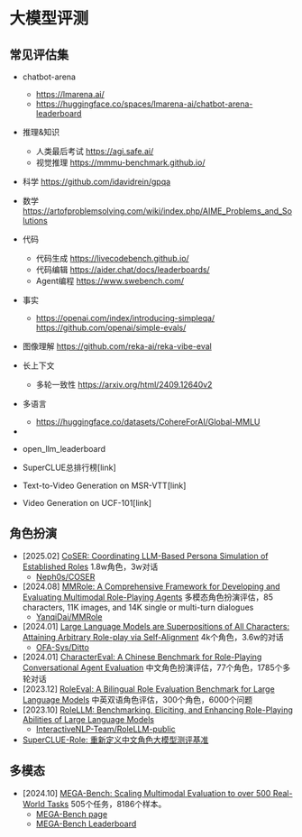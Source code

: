 # 大模型评测

## 常见评估集
- chatbot-arena
    - https://lmarena.ai/
    - https://huggingface.co/spaces/lmarena-ai/chatbot-arena-leaderboard
- 推理&知识 
  - 人类最后考试 https://agi.safe.ai/
  - 视觉推理  https://mmmu-benchmark.github.io/
- 科学 https://github.com/idavidrein/gpqa
- 数学 https://artofproblemsolving.com/wiki/index.php/AIME_Problems_and_Solutions
- 代码  
  - 代码生成 https://livecodebench.github.io/
  - 代码编辑 https://aider.chat/docs/leaderboards/
  - Agent编程 https://www.swebench.com/
- 事实
  - https://openai.com/index/introducing-simpleqa/   https://github.com/openai/simple-evals/
- 图像理解 https://github.com/reka-ai/reka-vibe-eval
- 长上下文   
  - 多轮一致性 https://arxiv.org/html/2409.12640v2
- 多语言
  - https://huggingface.co/datasets/CohereForAI/Global-MMLU
- 

- open_llm_leaderboard
- SuperCLUE总排行榜[link]
- Text-to-Video Generation on MSR-VTT[link]
- Video Generation on UCF-101[link]



## 角色扮演

- [2025.02] [CoSER: Coordinating LLM-Based Persona Simulation of Established Roles](https://arxiv.org/abs/2502.09082) 1.8w角色，3w对话
    - [Neph0s/COSER](https://github.com/Neph0s/COSER)
- [2024.08] [MMRole: A Comprehensive Framework for Developing and Evaluating Multimodal Role-Playing Agents](https://arxiv.org/abs/2408.04203) 多模态角色扮演评估，85 characters, 11K images, and 14K single or multi-turn dialogues
    - [YanqiDai/MMRole](https://github.com/YanqiDai/MMRole)
- [2024.01] [Large Language Models are Superpositions of All Characters: Attaining Arbitrary Role-play via Self-Alignment](https://arxiv.org/abs/2401.12474) 4k个角色，3.6w的对话
    - [OFA-Sys/Ditto](https://github.com/OFA-Sys/Ditto)
- [2024.01] [CharacterEval: A Chinese Benchmark for Role-Playing Conversational Agent Evaluation](https://arxiv.org/abs/2401.01275) 中文角色扮演评估，77个角色，1785个多轮对话
- [2023.12] [RoleEval: A Bilingual Role Evaluation Benchmark for Large Language Models](https://arxiv.org/abs/2312.16132) 中英双语角色评估，300个角色，6000个问题
- [2023.10] [RoleLLM: Benchmarking, Eliciting, and Enhancing Role-Playing Abilities of Large Language Models](https://arxiv.org/abs/2310.00746) 
    - [InteractiveNLP-Team/RoleLLM-public](https://github.com/InteractiveNLP-Team/RoleLLM-public)
- [SuperCLUE-Role: 重新定义中文角色大模型测评基准](https://github.com/CLUEbenchmark/SuperCLUE-Role)


## 多模态

- [2024.10] [MEGA-Bench: Scaling Multimodal Evaluation to over 500 Real-World Tasks](https://arxiv.org/abs/2410.10563) 505个任务，8186个样本。
    - [MEGA-Bench page](https://tiger-ai-lab.github.io/MEGA-Bench/)
    - [MEGA-Bench Leaderboard](https://huggingface.co/spaces/TIGER-Lab/MEGA-Bench)

  